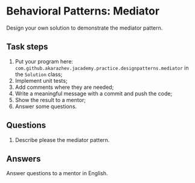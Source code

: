 # Behavioral Patterns: Mediator

Design your own solution to demonstrate the mediator pattern.

## Task steps

1. Put your program here: `com.github.akarazhev.jacademy.practice.designpatterns.mediator` in the `Solution` class;
2. Implement unit tests;
3. Add comments where they are needed;
4. Write a meaningful message with a commit and push the code;
5. Show the result to a mentor;
6. Answer some questions.

## Questions

1. Describe please the mediator pattern.

## Answers

Answer questions to a mentor in English.